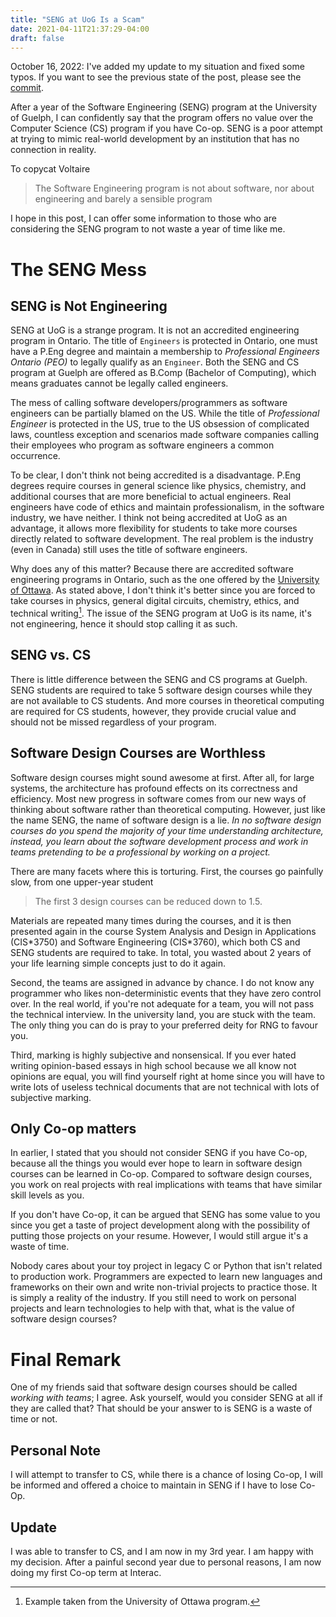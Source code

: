 ```yaml
---
title: "SENG at UoG Is a Scam"
date: 2021-04-11T21:37:29-04:00
draft: false
---
```

October 16, 2022: I've added my update to my situation and fixed some typos. If you want to see the previous
state of the post, please see
the [commit](https://github.com/Internal-Compiler-Error/blog/commit/0b9813ff053478f05aa86977dff79ec722ee0846).

After a year of the Software Engineering (SENG) program at the University of Guelph, I can confidently say that the
program offers no value over the Computer Science (CS) program if you have Co-op. SENG is a poor attempt at trying to
mimic real-world development by an institution that has no connection in reality.

To copycat Voltaire
> The Software Engineering program is not about software, nor about engineering and barely a sensible program

I hope in this post, I can offer some information to those who are considering the SENG program to not waste a year of
time like me.

# The SENG Mess

## SENG is Not Engineering

SENG at UoG is a strange program. It is not an accredited engineering program in Ontario. The title of `Engineers` is
protected in Ontario, one must have a P.Eng degree and maintain a membership to *Professional Engineers Ontario (PEO)*
to legally qualify as an `Engineer`. Both the SENG and CS program at Guelph are offered as B.Comp (Bachelor of
Computing), which means graduates cannot be legally called engineers.

The mess of calling software developers/programmers as software engineers can be partially blamed on the US. While the
title of *Professional Engineer* is protected in the US, true to the US obsession of complicated laws, countless
exception and scenarios made software companies calling their employees who program as software engineers a common
occurrence.

To be clear, I don't think not being accredited is a disadvantage. P.Eng degrees require courses in general science like
physics, chemistry, and additional courses that are more beneficial to actual engineers. Real engineers have code of
ethics and maintain professionalism, in the software industry, we have neither. I think not being accredited at UoG as
an advantage, it allows more flexibility for students to take more courses directly related to software development. The
real problem is the industry (even in Canada) still uses the title of software engineers.

Why does any of this matter? Because there are accredited software engineering programs in Ontario, such as the one
offered by the [University of Ottawa](https://engineering.uottawa.ca/undergraduate-programs/courses/software-2019). As
stated above, I don't think it's better since you are forced to take courses in physics, general digital circuits,
chemistry, ethics, and technical writing[^2]. The issue of the SENG program at UoG is its name, it's not engineering,
hence it should stop calling it as such.

## SENG vs. CS

There is little difference between the SENG and CS programs at Guelph. SENG students are required to take 5 software
design courses while they are not available to CS students. And more courses in theoretical computing are required for
CS students, however, they provide crucial value and should not be missed regardless of your program.

## Software Design Courses are Worthless

Software design courses might sound awesome at first. After all, for large systems, the architecture has profound
effects on its correctness and efficiency. Most new progress in software comes from our new ways of thinking about
software rather than theoretical computing. However, just like the name SENG, the name of software design is a lie. *In
no software design courses do you spend the majority of your time understanding architecture, instead, you learn about
the software development process and work in teams pretending to be a professional by working on a project.*

There are many facets where this is torturing. First, the courses go painfully slow, from one upper-year student
> The first 3 design courses can be reduced down to 1.5.

Materials are repeated many times during the courses, and it is then presented again in the course System Analysis and
Design in Applications (CIS\*3750) and Software Engineering (CIS\*3760),
which both CS and SENG students are required to take. In total, you wasted about 2 years of your life learning simple
concepts just to do it again.

Second, the teams are assigned in advance by chance. I do not know any programmer who likes non-deterministic events
that they have zero control over. In the real world, if you're not adequate for a team, you will not pass the technical
interview. In the university land, you are stuck with the team. The only thing you can do is pray to your preferred
deity for RNG to favour you.

Third, marking is highly subjective and nonsensical. If you ever hated writing opinion-based essays in high school
because we all know not opinions are equal, you will find yourself right at home since you will have to write lots of
useless technical documents that are not technical with lots of subjective marking.

## Only Co-op matters

In earlier, I stated that you should not consider SENG if you have Co-op, because all the things you would ever hope to
learn in software design courses can be learned in Co-op. Compared to software design courses, you work on real projects
with real implications with teams that have similar skill levels as you.

If you don't have Co-op, it can be argued that SENG has some value to you since you get a taste of project development
along with the possibility of putting those projects on your resume. However, I would still argue it's a waste of time.

Nobody cares about your toy project in legacy C or Python that isn't related to production work. Programmers are
expected to learn new languages and frameworks on their own and write non-trivial projects to practice those. It is
simply a reality of the industry. If you still need to work on personal projects and learn technologies to help with
that, what is the value of software design courses?

# Final Remark

One of my friends said that software design courses should be called *working with teams*; I agree. Ask yourself, would
you consider SENG at all if they are called that? That should be your answer to is SENG is a waste of time or not.

## Personal Note

I will attempt to transfer to CS, while there is a chance of losing Co-op, I will be informed and offered a choice to
maintain in SENG if I have to lose Co-Op.

## Update

I was able to transfer to CS, and I am now in my 3rd year. I am happy with my decision. After a painful second year due
to personal reasons, I am now doing my first Co-op term at Interac.

[^2]: Example taken from the University of Ottawa program.
